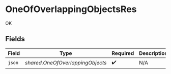 # OneOfOverlappingObjectsRes

OK


## Fields

| Field                            | Type                             | Required                         | Description                      |
| -------------------------------- | -------------------------------- | -------------------------------- | -------------------------------- |
| `json`                           | *shared.OneOfOverlappingObjects* | :heavy_check_mark:               | N/A                              |